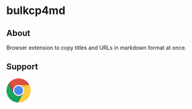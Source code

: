 # bulkcp4md

## About

Browser extension to copy titles and URLs in markdown format at once.

## Support

![Chrome](assets/chrome.png "Chrome")

